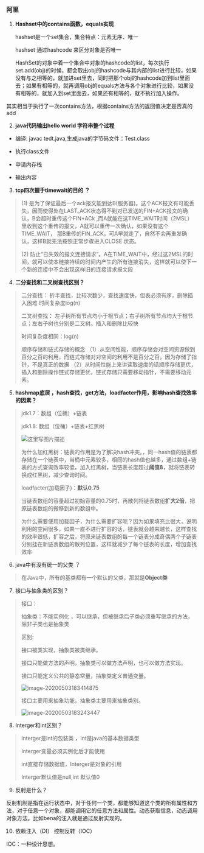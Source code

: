 



### 阿里

1. **Hashset中的contains函数，equals实现**

   hashset是一个set集合，集合特点：元素无序、唯一

   hashset 通过hashcode 来区分对象是否唯一

   HashSet的对象中着一个集合中对象的hashcode的list，每次执行set.add(obj)的时候，都会取出obj的hashcode与其内部的list进行比较，如果没有与之相等的，就加进set里去，同时把那个obj的hashcode加到list里面去；如果有相等的，就再调用obj的equals方法与各个对象进行比较，如果没有相等的，就加入到set里面去，如果还有相等的，就不执行加入操作。

其实相当于执行了一次contains方法，根据contains方法的返回值决定是否真的add

2. **java代码输出hello world 字符串整个过程**

* 编译: javac tedt.java,生成java的字节码文件：Test.class

* 执行class文件
* 申请内存栈
* 输出内容

3. **tcp四次握手timewait的目的 ？**

> (1) 是为了保证最后一个ack报文能到达B(服务器)。这个ACK报文有可能丢失，因而使得处在LAST_ACK状态得不到对已发送的FIN+ACK报文的确认，B会超时重传这个FIN+ACk ,而A就能在这TIME_WAIT时间（2MSL）里收到这个重传的报文，A就可以重传一次确认，如果没有这个TIME_WAIT， 那B重传的FIN_ACK，可A早就走了，自然不会再重发确认，这样B就无法按照正常步骤进入CLOSE 状态。
>
> (2) 防止“已失效的报文连接请求”。A在TIME_WAIT中，经过这2MSL的时间，就可以使本链接持续的时间内产生的所有连接消失，这样就可以使下一个新的连接中不会出现这样旧的连接请求报文段

4. **二分查找和二叉树查找区别？**

>二分查找： 折半查找，比较次数少，查找速度快，但表必须有序，删除插入困难 时间复杂度log(n)
>
>二叉树查找： 左子树所有节点均小于根节点；右子树所有节点均大于根节点；左右子树也分别是二叉树。插入和删除比较快 
>
>时间复杂度相同：log(n)
>
>
>
>顺序存储和链式存储的概念
>（1）从空间性能，顺序存储会对空间资源做到百分之百的利用，而链式存储对对空间的利用不是百分之百，因为存储了指针，不是真正的数据
>（2）从时间性能上来讲读取速度的话顺序存储更优，插入和删除操作链式存储更优，链式存储只需要移动指针，不需要移动元素。

5. **hashmap底层 ，hash查找，get方法，loadfacter作用，影响hash查找效率的因素？**

>jdk1.7：数组（位桶）+链表
>
>jdk1.8:	数组（位桶）+链表+红黑树
>
>![这里写图片描述](https://img-blog.csdn.net/20170309184031044?watermark/2/text/aHR0cDovL2Jsb2cuY3Nkbi5uZXQveWluYmluZ3FpdQ==/font/5a6L5L2T/fontsize/400/fill/I0JBQkFCMA==/dissolve/70/gravity/SouthEast)
>
>
>
>为什么加红黑树：链表的作用是为了解决hash冲突。，同一hash值的链表都 存储在一个链表中，当桶中元素较多，相同的hash值也越多，通过数组+链表的方式查询效率较低，加入红黑树，当链表长度超过**阈值8**，就将链表转换成红黑树，减少查询时间。
>
>loadfacter(加载因子)：**默认0.75**
>
>当链表数组的容量超过初始容量的0.75时，再散列将链表数组**扩大2倍**，把原链表数组的搬移到新的数组中。
>
>为什么需要使用加载因子，为什么需要扩容呢？因为如果填充比很大，说明利用的空间很多，如果一直不进行扩容的话，链表就会越来越长，这样查找的效率很低，扩容之后，将原来链表数组的每一个链表分成奇偶两个子链表分别挂在新链表数组的散列位置，这样就减少了每个链表的长度，增加查找效率
>
>

6. java中有没有统一的父类 ？

>在Java中，所有的基类都有一个默认的父类，那就是**Object类**

7. 接口与抽象类的区别？

>接口：
>
>抽象类：不能实例化 ，可以继承，但被继承后子类必须重写继承的方法，除非子类也是抽象类
>
>区别:
>
>接口被类实现，抽象类被类继承。
>
>接口只能做方法的声明，抽象类可以做方法声明，也可以做方法实现。
>
>接口只能定义公共的静态常量，抽象类定义普通变量。
>
>![image-20200503183414875](C:\Users\bear\AppData\Roaming\Typora\typora-user-images\image-20200503183414875.png)
>
>接口主要用来抽象功能，抽象类主要用来抽象类别。
>
>![image-20200503183243447](C:\Users\bear\AppData\Roaming\Typora\typora-user-images\image-20200503183243447.png)



8. Interger和int区别？

> interger是int的包装类 ，int是java的基本数据类型
>
> Interger变量必须实例化后才能使用
>
> int直接存储数据值，Interger是对象的引用
>
> Interger默认值是null,int 默认值0

9. 反射是什么？

反射机制是指在运行状态中，对于任何一个类，都能够知道这个类的所有属性和方法，对于任意一个对象，都能调用它的任意方法和属性。动态获取信息，动态调用对象方法。比如bena的注入就是通过反射实现的。

10. 依赖注入（DI） 控制反转（IOC）

IOC：一种设计思想。











